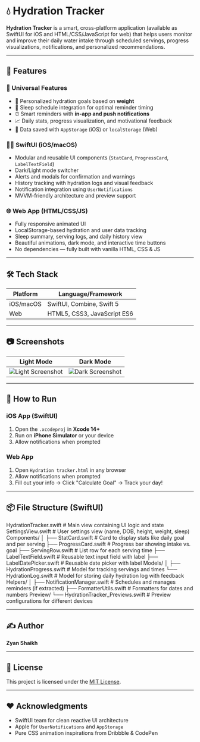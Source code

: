 # 💧 Hydration Tracker

**Hydration Tracker** is a smart, cross-platform application (available as SwiftUI for iOS and HTML/CSS/JavaScript for web) that helps users monitor and improve their daily water intake through scheduled servings, progress visualizations, notifications, and personalized recommendations.

---

## 📱 Features

### 🌟 Universal Features
- 🎯 Personalized hydration goals based on **weight**
- 🛌 Sleep schedule integration for optimal reminder timing
- ⏰ Smart reminders with **in-app and push notifications**
- 📈 Daily stats, progress visualization, and motivational feedback
- 🔐 Data saved with `AppStorage` (iOS) or `localStorage` (Web)

### 🧑‍💻 SwiftUI (iOS/macOS)
- Modular and reusable UI components (`StatCard`, `ProgressCard`, `LabelTextField`)
- Dark/Light mode switcher
- Alerts and modals for confirmation and warnings
- History tracking with hydration logs and visual feedback
- Notification integration using `UserNotifications`
- MVVM-friendly architecture and preview support

### 🌐 Web App (HTML/CSS/JS)
- Fully responsive animated UI
- LocalStorage-based hydration and user data tracking
- Sleep summary, serving logs, and daily history view
- Beautiful animations, dark mode, and interactive time buttons
- No dependencies — fully built with vanilla HTML, CSS & JS

---

## 🛠 Tech Stack

| Platform | Language/Framework |
|----------|---------------------|
| iOS/macOS | SwiftUI, Combine, Swift 5 |
| Web | HTML5, CSS3, JavaScript ES6 |

---

## 📷 Screenshots

| Light Mode | Dark Mode |
|------------|-----------|
| ![Light Screenshot](https://placehold.co/300x600/light?text=Light+Mode) | ![Dark Screenshot](https://placehold.co/300x600/dark?text=Dark+Mode) |

---

## 🚀 How to Run

### iOS App (SwiftUI)
1. Open the `.xcodeproj` in **Xcode 14+**
2. Run on **iPhone Simulator** or your device
3. Allow notifications when prompted

### Web App
1. Open `Hydration tracker.html` in any browser
2. Allow notifications when prompted
3. Fill out your info → Click "Calculate Goal" → Track your day!

---

## 📦 File Structure (SwiftUI)
HydrationTracker.swift        # Main view containing UI logic and state
SettingsView.swift            # User settings view (name, DOB, height, weight, sleep)
Components/
│
├── StatCard.swift            # Card to display stats like daily goal and per serving
├── ProgressCard.swift        # Progress bar showing intake vs. goal
├── ServingRow.swift          # List row for each serving time
├── LabelTextField.swift      # Reusable text input field with label
├── LabelDatePicker.swift     # Reusable date picker with label
Models/
│
├── HydrationProgress.swift   # Model for tracking servings and times
└── HydrationLog.swift        # Model for storing daily hydration log with feedback
Helpers/
│
├── NotificationManager.swift # Schedules and manages reminders (if extracted)
├── FormatterUtils.swift      # Formatters for dates and numbers
Preview/
└── HydrationTracker_Previews.swift # Preview configurations for different devices


---

## ✍️ Author

**Zyan Shaikh**

---

## 📝 License

This project is licensed under the [MIT License](LICENSE).

---

## ❤️ Acknowledgments

- SwiftUI team for clean reactive UI architecture
- Apple for `UserNotifications` and `AppStorage`
- Pure CSS animation inspirations from Dribbble & CodePen
